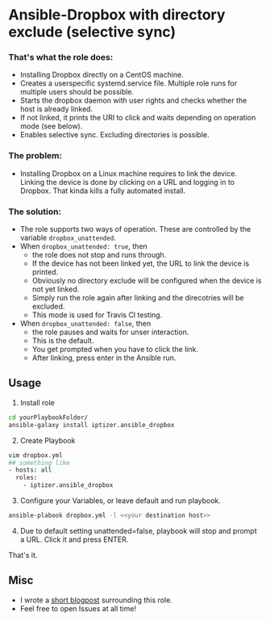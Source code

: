 # Ansible-Dropbox with directory exclude (selective sync)

### That's what the role does:
* Installing Dropbox directly on a CentOS machine.
* Creates a userspecific systemd.service file. Multiple role runs for multiple users should be possible.
* Starts the dropbox daemon with user rights and checks whether the host is already linked.
* If not linked, it prints the URI to click and waits depending on operation mode (see below).
* Enables selective sync. Excluding directories is possible.

### The problem:
* Installing Dropbox on a Linux machine requires to link the device. Linking the device is done by clicking on a URL and logging in to Dropbox. That kinda kills a fully automated install.

### The solution:
* The role supports two ways of operation. These are controlled by the variable ```dropbox_unattended```.
* When ```dropbox_unattended: true```, then
  * the role does not stop and runs through.
  * If the device has not been linked yet, the URL to link the device is printed.
  * Obviously no directory exclude will be configured when the device is not yet linked.
  * Simply run the role again after linking and the direcotries will be excluded.
  * This mode is used for Travis CI testing.
* When ```dropbox_unattended: false```, then
  * the role pauses and waits for unser interaction.
  * This is the default.
  * You get prompted when you have to click the link.
  * After linking, press enter in the Ansible run.

## Usage

1. Install role

```bash
cd yourPlaybookFolder/
ansible-galaxy install iptizer.ansible_dropbox
```

2. Create Playbook

```bash
vim dropbox.yml
## something like
- hosts: all
  roles:
    - iptizer.ansible_dropbox
```

3. Configure your Variables, or leave default and run playbook.

```bash
ansible-plabook dropbox.yml -l <<your destination host>>
```

4. Due to default setting unattended=false, playbook will stop and prompt a URL. Click it and press ENTER.

That's it.

## Misc

* I wrote a [short blogpost](https://iptize.it/post/2018-08-19-ansible-role-ansible-dropbox/) surrounding this role.
* Feel free to open Issues at all time!